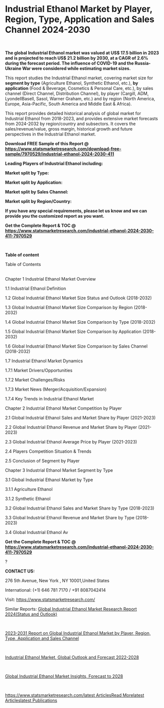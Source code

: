 <h1>Industrial Ethanol Market by Player, Region, Type, Application and Sales Channel 2024-2030</h1><br/><p><strong>The global Industrial Ethanol market was valued at US$ 17.5 billion in 2023 and is projected to reach US$ 21.2 billion by 2030, at a <strong>CAGR</strong> of 2.6% during the forecast period. The influence of COVID-19 and the Russia-Ukraine War were considered while estimating market sizes.</strong></p>
 
 
 
 <p>This report studies the Industrial Ethanol market, covering market size for <strong>segment by type</strong> (Agriculture Ethanol, Synthetic Ethanol, etc.), <strong>by application</strong> (Food & Beverage, Cosmetics & Personal Care, etc.), by sales channel (Direct Channel, Distribution Channel), by player (Cargill, ADM, LyondellBasell, Sasol, Warner Graham, etc.) and by region (North America, Europe, Asia-Pacific, South America and Middle East & Africa).</p>
 
 
 
 <p>This report provides detailed historical analysis of global market for Industrial Ethanol from 2018-2023, and provides extensive market forecasts from 2024-2032 by region/country and subsectors. It covers the sales/revenue/value, gross margin, historical growth and future perspectives in the Industrial Ethanol market.</p>
 
 
 
 <p><strong>Download FREE Sample of this Report @ <a href="https://www.statsmarketresearch.com/download-free-sample/7970529/industrial-ethanol-2024-2030-411">https://www.statsmarketresearch.com/download-free-sample/7970529/industrial-ethanol-2024-2030-411</a></strong></p>
 
 
 
 <p><strong>Leading Players of Industrial Ethanol including:</strong></p>
 
 
 
 <p><strong>Market split by Type:</strong></p>
 
 
 
 <p><strong>Market split <strong>by Application</strong>:</strong></p>
 
 
 
 <p><strong>Market split by Sales Channel:</strong></p>
 
 
 
 <p><strong>Market split by Region/Country:</strong></p>
 
 
 
 <p><strong>If you have any special requirements, please let us know and we can provide you the customized report as you want.</strong></p>
 
 
 
 <div><b>Get the Complete Report & TOC @ <a href="https://www.statsmarketresearch.com/industrial-ethanol-2024-2030-411-7970529">https://www.statsmarketresearch.com/industrial-ethanol-2024-2030-411-7970529</a></b></div>
 
 
 
 <p><br />
 
 <b>Table of content</b></p>
 
 
 
 <p>Table of Contents<br />
 
 <br />
 
 Chapter 1 Industrial Ethanol Market Overview<br />
 
 1.1 Industrial Ethanol Definition<br />
 
 1.2 Global Industrial Ethanol Market Size Status and Outlook (2018-2032)<br />
 
 1.3 Global Industrial Ethanol Market Size Comparison by Region (2018-2032)<br />
 
 1.4 Global Industrial Ethanol Market Size Comparison by Type (2018-2032)<br />
 
 1.5 Global Industrial Ethanol Market Size Comparison by Application (2018-2032)<br />
 
 1.6 Global Industrial Ethanol Market Size Comparison by Sales Channel (2018-2032)<br />
 
 1.7 Industrial Ethanol Market Dynamics<br />
 
 1.7.1 Market Drivers/Opportunities<br />
 
 1.7.2 Market Challenges/Risks<br />
 
 1.7.3 Market News (Merger/Acquisition/Expansion)<br />
 
 1.7.4 Key Trends in Industrial Ethanol Market<br />
 
 Chapter 2 Industrial Ethanol Market Competition by Player<br />
 
 2.1 Global Industrial Ethanol Sales and Market Share by Player (2021-2023)<br />
 
 2.2 Global Industrial Ethanol Revenue and Market Share by Player (2021-2023)<br />
 
 2.3 Global Industrial Ethanol Average Price by Player (2021-2023)<br />
 
 2.4 Players Competition Situation & Trends<br />
 
 2.5 Conclusion of Segment by Player<br />
 
 Chapter 3 Industrial Ethanol Market Segment by Type<br />
 
 3.1 Global Industrial Ethanol Market by Type<br />
 
 3.1.1 Agriculture Ethanol<br />
 
 3.1.2 Synthetic Ethanol<br />
 
 3.2 Global Industrial Ethanol Sales and Market Share by Type (2018-2023)<br />
 
 3.3 Global Industrial Ethanol Revenue and Market Share by Type (2018-2023)<br />
 
 3.4 Global Industrial Ethanol Av</p>
 
 
 
 <div><b>Get the Complete Report & TOC @ <a href="https://www.statsmarketresearch.com/industrial-ethanol-2024-2030-411-7970529">https://www.statsmarketresearch.com/industrial-ethanol-2024-2030-411-7970529</a></b></div>
 
 
 
 <p>? </p>
 
 
 
 <p><b>CONTACT US:</b><br />
 
 276 5th Avenue, New York , NY 10001,United States<br />
 
 International: (+1) 646 781 7170 / +91 8087042414<br />
 
 Visit: <a href="https://www.statsmarketresearch.com/">https://www.statsmarketresearch.com/</a><br />
 
 Similar Reports: <a href="https://www.statsmarketresearch.com/industrial-ethanol-2024-2030-411-7970529">Global Industrial Ethanol Market Research Report 2024(Status and Outlook)</a><br />
 
 <br />
 
 <a href="https://www.statsmarketresearch.com/industrial-ethanol-2024-2030-411-7970529">2023-2031 Report on Global Industrial Ethanol Market by Player, Region, Type, Application and Sales Channel</a><br />
 
 <br />
 
 <a href="https://www.statsmarketresearch.com/industrial-ethanol-2024-2030-411-7970529">Industrial Ethanol Market, Global Outlook and Forecast 2022-2028</a><br />
 
 <br />
 
 <a href="https://www.statsmarketresearch.com/industrial-ethanol-2024-2030-411-7970529">Global Industrial Ethanol Market Insights, Forecast to 2028</a><br />
 
 <br />
 
 <a href="https://gyeongbokgung.com">https://www.statsmarketresearch.com/</a><a href="https://hallyeomaritime.com">latest Articles</a><a href="https://jingwansa.com">Read More</a><a href="https://nguoiviet.jp/">latest Articles</a><a href="https://www.intelmarketresearch.com/">latest Publications</a></p>